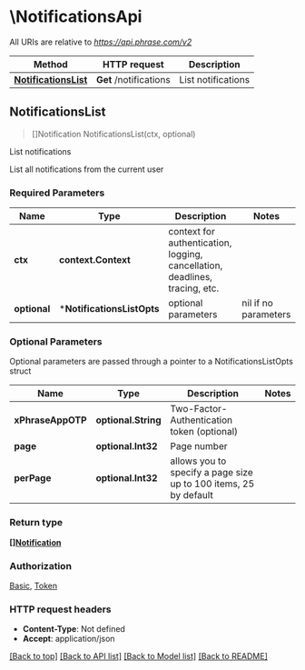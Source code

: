 # \NotificationsApi

All URIs are relative to *https://api.phrase.com/v2*

Method | HTTP request | Description
------------- | ------------- | -------------
[**NotificationsList**](NotificationsApi.md#NotificationsList) | **Get** /notifications | List notifications



## NotificationsList

> []Notification NotificationsList(ctx, optional)

List notifications

List all notifications from the current user

### Required Parameters


Name | Type | Description  | Notes
------------- | ------------- | ------------- | -------------
**ctx** | **context.Context** | context for authentication, logging, cancellation, deadlines, tracing, etc.
 **optional** | ***NotificationsListOpts** | optional parameters | nil if no parameters

### Optional Parameters

Optional parameters are passed through a pointer to a NotificationsListOpts struct


Name | Type | Description  | Notes
------------- | ------------- | ------------- | -------------
 **xPhraseAppOTP** | **optional.String**| Two-Factor-Authentication token (optional) | 
 **page** | **optional.Int32**| Page number | 
 **perPage** | **optional.Int32**| allows you to specify a page size up to 100 items, 25 by default | 

### Return type

[**[]Notification**](notification.md)

### Authorization

[Basic](../README.md#Basic), [Token](../README.md#Token)

### HTTP request headers

- **Content-Type**: Not defined
- **Accept**: application/json

[[Back to top]](#) [[Back to API list]](../README.md#documentation-for-api-endpoints)
[[Back to Model list]](../README.md#documentation-for-models)
[[Back to README]](../README.md)

